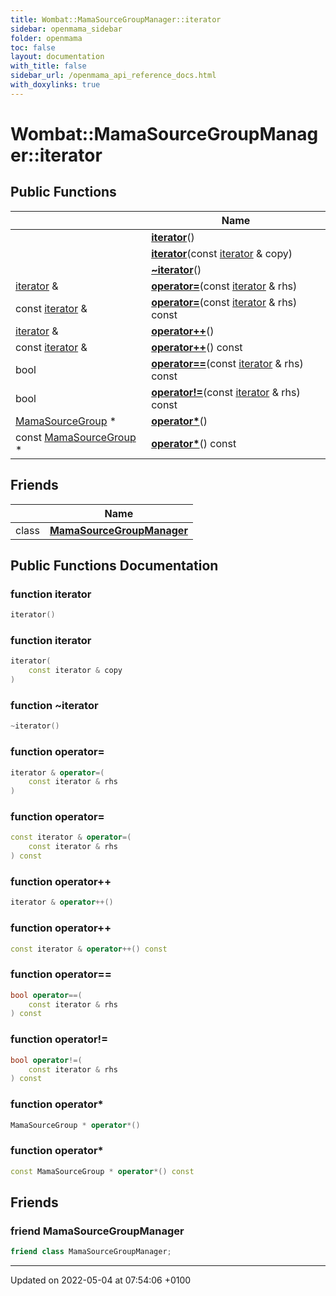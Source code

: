 ```yaml
---
title: Wombat::MamaSourceGroupManager::iterator
sidebar: openmama_sidebar
folder: openmama
toc: false
layout: documentation
with_title: false
sidebar_url: /openmama_api_reference_docs.html
with_doxylinks: true
---
```


# Wombat::MamaSourceGroupManager::iterator





## Public Functions

|                | Name           |
| -------------- | -------------- |
| | **[iterator](classWombat_1_1MamaSourceGroupManager_1_1iterator.html#function-iterator)**() |
| | **[iterator](classWombat_1_1MamaSourceGroupManager_1_1iterator.html#function-iterator)**(const [iterator](classWombat_1_1MamaSourceGroupManager_1_1iterator.html) & copy) |
| | **[~iterator](classWombat_1_1MamaSourceGroupManager_1_1iterator.html#function-~iterator)**() |
| [iterator](classWombat_1_1MamaSourceGroupManager_1_1iterator.html) & | **[operator=](classWombat_1_1MamaSourceGroupManager_1_1iterator.html#function-operator=)**(const [iterator](classWombat_1_1MamaSourceGroupManager_1_1iterator.html) & rhs) |
| const [iterator](classWombat_1_1MamaSourceGroupManager_1_1iterator.html) & | **[operator=](classWombat_1_1MamaSourceGroupManager_1_1iterator.html#function-operator=)**(const [iterator](classWombat_1_1MamaSourceGroupManager_1_1iterator.html) & rhs) const |
| [iterator](classWombat_1_1MamaSourceGroupManager_1_1iterator.html) & | **[operator++](classWombat_1_1MamaSourceGroupManager_1_1iterator.html#function-operator++)**() |
| const [iterator](classWombat_1_1MamaSourceGroupManager_1_1iterator.html) & | **[operator++](classWombat_1_1MamaSourceGroupManager_1_1iterator.html#function-operator++)**() const |
| bool | **[operator==](classWombat_1_1MamaSourceGroupManager_1_1iterator.html#function-operator==)**(const [iterator](classWombat_1_1MamaSourceGroupManager_1_1iterator.html) & rhs) const |
| bool | **[operator!=](classWombat_1_1MamaSourceGroupManager_1_1iterator.html#function-operator!=)**(const [iterator](classWombat_1_1MamaSourceGroupManager_1_1iterator.html) & rhs) const |
| [MamaSourceGroup](classWombat_1_1MamaSourceGroup.html) * | **[operator*](classWombat_1_1MamaSourceGroupManager_1_1iterator.html#function-operator*)**() |
| const [MamaSourceGroup](classWombat_1_1MamaSourceGroup.html) * | **[operator*](classWombat_1_1MamaSourceGroupManager_1_1iterator.html#function-operator*)**() const |

## Friends

|                | Name           |
| -------------- | -------------- |
| class | **[MamaSourceGroupManager](classWombat_1_1MamaSourceGroupManager_1_1iterator.html#friend-mamasourcegroupmanager)**  |

## Public Functions Documentation

### function iterator

```cpp
iterator()
```


### function iterator

```cpp
iterator(
    const iterator & copy
)
```


### function ~iterator

```cpp
~iterator()
```


### function operator=

```cpp
iterator & operator=(
    const iterator & rhs
)
```


### function operator=

```cpp
const iterator & operator=(
    const iterator & rhs
) const
```


### function operator++

```cpp
iterator & operator++()
```


### function operator++

```cpp
const iterator & operator++() const
```


### function operator==

```cpp
bool operator==(
    const iterator & rhs
) const
```


### function operator!=

```cpp
bool operator!=(
    const iterator & rhs
) const
```


### function operator*

```cpp
MamaSourceGroup * operator*()
```


### function operator*

```cpp
const MamaSourceGroup * operator*() const
```


## Friends

### friend MamaSourceGroupManager

```cpp
friend class MamaSourceGroupManager;
```


-------------------------------

Updated on 2022-05-04 at 07:54:06 +0100